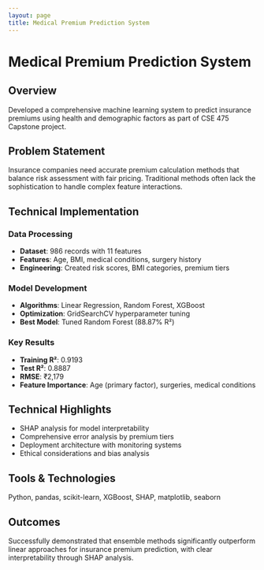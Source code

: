 ```yaml
---
layout: page
title: Medical Premium Prediction System
---
```


# Medical Premium Prediction System

## Overview
Developed a comprehensive machine learning system to predict insurance premiums using health and demographic factors as part of CSE 475 Capstone project.

## Problem Statement
Insurance companies need accurate premium calculation methods that balance risk assessment with fair pricing. Traditional methods often lack the sophistication to handle complex feature interactions.

## Technical Implementation

### Data Processing
- **Dataset**: 986 records with 11 features
- **Features**: Age, BMI, medical conditions, surgery history
- **Engineering**: Created risk scores, BMI categories, premium tiers

### Model Development
- **Algorithms**: Linear Regression, Random Forest, XGBoost
- **Optimization**: GridSearchCV hyperparameter tuning
- **Best Model**: Tuned Random Forest (88.87% R²)

### Key Results
- **Training R²**: 0.9193
- **Test R²**: 0.8887  
- **RMSE**: ₹2,179
- **Feature Importance**: Age (primary factor), surgeries, medical conditions

## Technical Highlights
- SHAP analysis for model interpretability
- Comprehensive error analysis by premium tiers
- Deployment architecture with monitoring systems
- Ethical considerations and bias analysis

## Tools & Technologies
Python, pandas, scikit-learn, XGBoost, SHAP, matplotlib, seaborn

## Outcomes
Successfully demonstrated that ensemble methods significantly outperform linear approaches for insurance premium prediction, with clear interpretability through SHAP analysis.
